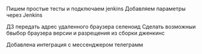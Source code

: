 Пишем простые тесты и подключаем jenkins
Добавляем параметры через Jenkins


ДЗ передать адрес удаленного браузера селеноид
Сделать возможныи бвыбор браузера версии и разрещения из сборки дженкинс


Добавлена интеграция с мессенджером телеграмм